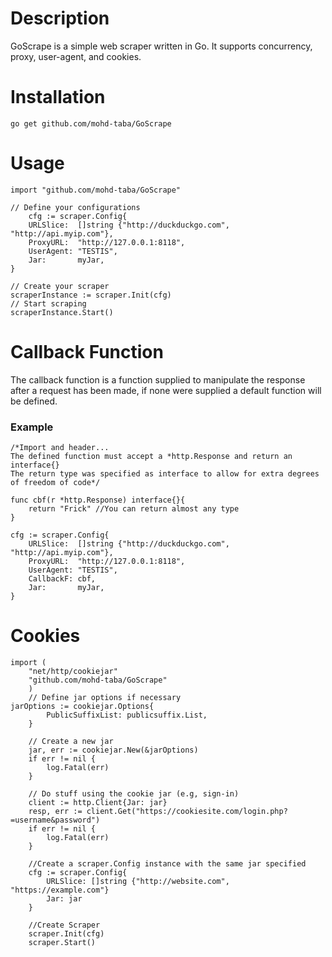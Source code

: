 # Description
GoScrape is a simple web scraper written in Go. It supports concurrency, proxy, user-agent, and cookies.

# Installation
```go get github.com/mohd-taba/GoScrape```

# Usage
```golang
import "github.com/mohd-taba/GoScrape"

// Define your configurations
	cfg := scraper.Config{
	URLSlice:  []string {"http://duckduckgo.com", "http://api.myip.com"},
	ProxyURL:  "http://127.0.0.1:8118",
	UserAgent: "TESTIS",
	Jar:       myJar,
}

// Create your scraper
scraperInstance := scraper.Init(cfg)
// Start scraping
scraperInstance.Start()
```

# Callback Function
The callback function is a function supplied to manipulate the response after a request has been made, if none were supplied a default function will be defined.

### Example

```golang
/*Import and header...
The defined function must accept a *http.Response and return an interface{}
The return type was specified as interface to allow for extra degrees of freedom of code*/

func cbf(r *http.Response) interface{}{
	return "Frick" //You can return almost any type
}

cfg := scraper.Config{
	URLSlice:  []string {"http://duckduckgo.com", "http://api.myip.com"},
	ProxyURL:  "http://127.0.0.1:8118",
	UserAgent: "TESTIS",
	CallbackF: cbf,
	Jar:       myJar,
}

```

# Cookies
```golang
import (
	"net/http/cookiejar"
	"github.com/mohd-taba/GoScrape"
	)
	// Define jar options if necessary
jarOptions := cookiejar.Options{
        PublicSuffixList: publicsuffix.List,
    }
	
	// Create a new jar
    jar, err := cookiejar.New(&jarOptions)
    if err != nil {
        log.Fatal(err)
    }
	
    // Do stuff using the cookie jar (e.g, sign-in)
    client := http.Client{Jar: jar}
    resp, err := client.Get("https://cookiesite.com/login.php?=username&password")
    if err != nil {
        log.Fatal(err)
    }
	
	//Create a scraper.Config instance with the same jar specified
	cfg := scraper.Config{
		URLSlice: []string {"http://website.com", "https://example.com"}
		Jar: jar
	}
	
	//Create Scraper
	scraper.Init(cfg)
	scraper.Start()
	
